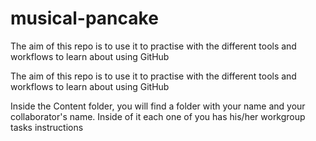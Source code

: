 # musical-pancake
The aim of this repo is to use it to practise with the different tools and workflows to learn about using GitHub

The aim of this repo is to use it to practise with the different tools and workflows to learn about using GitHub

Inside the Content folder, you will find a folder with your name and your collaborator's name. 
Inside of it each one of you has his/her workgroup tasks instructions 